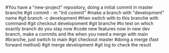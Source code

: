 #You have a "new-project" repository, doing a initial commit in master branche
#git commit - m "Init commit"
#make a branch with "development" name
#git branch -c development
#then switch with to this branche with command
#git checkout developoment
#git branche #to test on which exactly branch do you stay now
#code new features now in new dev branch, make a commits and the when you need a merge with main #branche, just switch to main
#git checkout master
#doing a merge (fast forward method)
#git merge development
#git log to check the result

